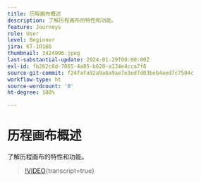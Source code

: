 ```yaml
---
title: 历程画布概述
description: 了解历程画布的特性和功能。
feature: Journeys
role: User
level: Beginner
jira: KT-10166
thumbnail: 3424996.jpeg
last-substantial-update: 2024-01-29T00:00:00Z
exl-id: fb262c8d-7865-4a85-b620-a134e4cca7f8
source-git-commit: f24fafa92a9a6a9ae7e3ed7d03beb4aed7c7504c
workflow-type: ht
source-wordcount: '0'
ht-degree: 100%

---
```


# 历程画布概述

了解历程画布的特性和功能。

>[!VIDEO](https://video.tv.adobe.com/v/3424996?quality=12&learn=on){transcript=true}
